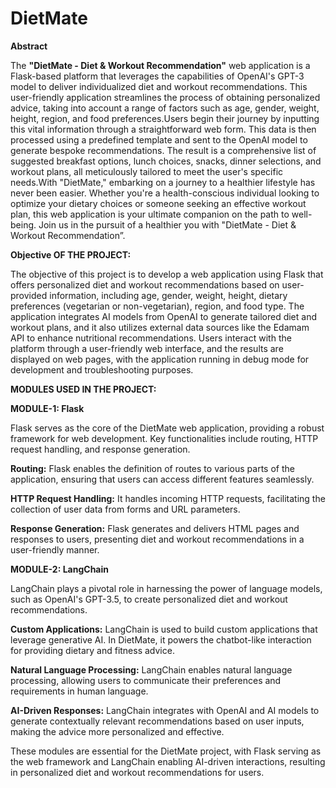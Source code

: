 # DietMate
**Abstract**

The **"DietMate - Diet & Workout Recommendation"** web application is a Flask-based platform that leverages the capabilities of OpenAI's GPT-3 model to deliver individualized diet and workout recommendations. This user-friendly application streamlines the process of obtaining personalized advice, taking into account a range of factors such as age, gender, weight, height, region, and food preferences.Users begin their journey by inputting this vital information through a straightforward web form. This data is then processed using a predefined template and sent to the OpenAI model to generate bespoke recommendations. The result is a comprehensive list of suggested breakfast options, lunch choices, snacks, dinner selections, and workout plans, all meticulously tailored to meet the user's specific needs.With "DietMate," embarking on a journey to a healthier lifestyle has never been easier. Whether you're a health-conscious individual looking to optimize your dietary choices or someone seeking an effective workout plan, this web application is your ultimate companion on the path to well-being. Join us in the pursuit of a healthier you with "DietMate - Diet & Workout Recommendation”.

**Objective OF THE PROJECT:**

The objective of this project is to develop a web application using Flask that offers personalized diet and workout recommendations based on user-provided information, including age, gender, weight, height, dietary preferences (vegetarian or non-vegetarian), region, and food type. The application integrates AI models from OpenAI to generate tailored diet and workout plans, and it also utilizes external data sources like the Edamam API to enhance nutritional recommendations. Users interact with the platform through a user-friendly web interface, and the results are displayed on web pages, with the application running in debug mode for development and troubleshooting purposes.

**MODULES USED IN THE PROJECT:**

**MODULE-1: Flask**

Flask serves as the core of the DietMate web application, providing a robust framework for web development. Key functionalities include routing, HTTP request handling, and response generation.

**Routing:** Flask enables the definition of routes to various parts of the application, ensuring that users can access different features seamlessly.

**HTTP Request Handling:** It handles incoming HTTP requests, facilitating the collection of user data from forms and URL parameters.

**Response Generation:** Flask generates and delivers HTML pages and responses to users, presenting diet and workout recommendations in a user-friendly manner.

**MODULE-2: LangChain**

LangChain plays a pivotal role in harnessing the power of language models, such as OpenAI's GPT-3.5, to create personalized diet and workout recommendations.

**Custom Applications:** LangChain is used to build custom applications that leverage generative AI. In DietMate, it powers the chatbot-like interaction for providing dietary and fitness advice.

**Natural Language Processing:** LangChain enables natural language processing, allowing users to communicate their preferences and requirements in human language.

**AI-Driven Responses:** LangChain integrates with OpenAI and AI models to generate contextually relevant recommendations based on user inputs, making the advice more personalized and effective.

These modules are essential for the DietMate project, with Flask serving as the web framework and LangChain enabling AI-driven interactions, resulting in personalized diet and workout recommendations for users.


